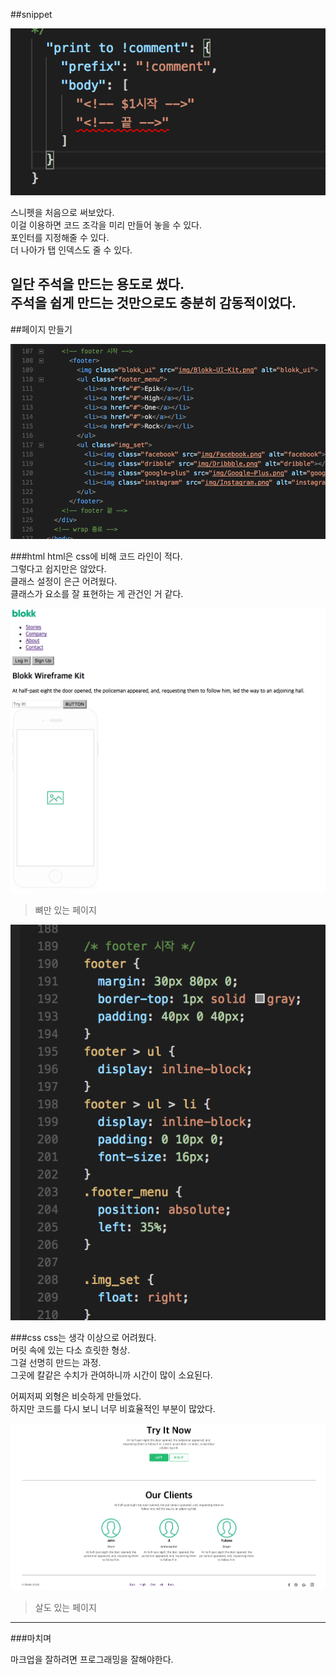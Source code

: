 ##snippet

![snippet](img/snippet.png)

스니펫을 처음으로 써보았다.  
이걸 이용하면 코드 조각을 미리 만들어 놓을 수 있다.  
포인터를 지정해줄 수 있다.  
더 나아가 탭 인덱스도 줄 수 있다.  

일단 주석을 만드는 용도로 썼다.  
주석을 쉽게 만드는 것만으로도 충분히 감동적이었다.  
---
##페이지 만들기

![html_code](img/html_code.png)

###html
html은 css에 비해 코드 라인이 적다.  
그렇다고 쉽지만은 않았다.  
클래스 설정이 은근 어려웠다.  
클래스가 요소를 잘 표현하는 게 관건인 거 같다.

![naive](img/naive.png)

>뼈만 있는 페이지

![css_code](img/css_code.png)

###css
css는 생각 이상으로 어려웠다.  
머릿 속에 있는 다소 흐릿한 형상.  
그걸 선명히 만드는 과정.  
그곳에 칼같은 수치가 관여하니까 시간이 많이 소요된다.

어찌저찌 외형은 비슷하게 만들었다.  
하지만 코드를 다시 보니 너무 비효율적인 부분이 많았다.  

![blokk](img/blokk.png)

>살도 있는 페이지

---

###마치며

마크업을 잘하려면 프로그래밍을 잘해야한다.  
